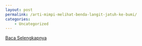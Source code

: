 ```yaml
---
layout: post
permalink: /arti-mimpi-melihat-benda-langit-jatuh-ke-bumi/
categories:
    - Uncategorized
---
```


[Baca Selengkapnya](/03)